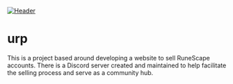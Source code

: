 [![Header](https://raw.githubusercontent.com/deceivedfx/<OWNER>/<OWNER>/urp_logo.png "Header")](https://some-url.dev/)

# urp
This is a project based around developing a website to sell RuneScape accounts. There is a Discord server created and maintained to help facilitate the selling process and serve as a community hub.
